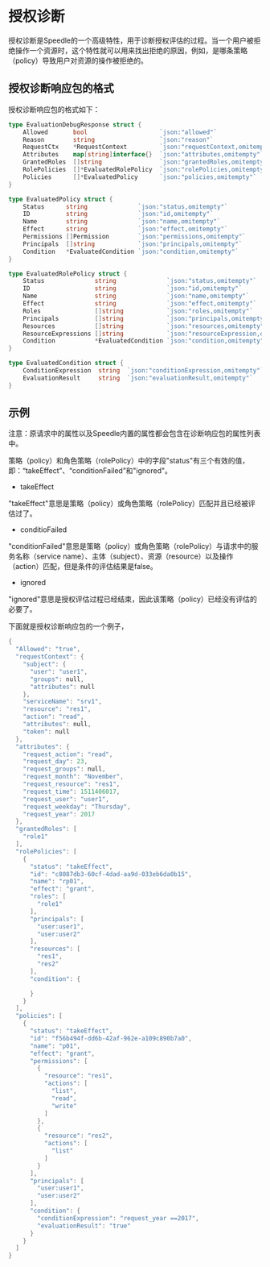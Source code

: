 
# 授权诊断

授权诊断是Speedle的一个高级特性，用于诊断授权评估的过程。当一个用户被拒绝操作一个资源时，这个特性就可以用来找出拒绝的原因，例如，是哪条策略（policy）导致用户对资源的操作被拒绝的。

## 授权诊断响应包的格式

授权诊断响应包的格式如下：

```go
type EvaluationDebugResponse struct {
	Allowed       bool                    `json:"allowed"`
	Reason        string                  `json:"reason"`
	RequestCtx    *RequestContext         `json:"requestContext,omitempty"`
	Attributes    map[string]interface{}  `json:"attributes,omitempty"`
	GrantedRoles  []string                `json:"grantedRoles,omitempty"`
	RolePolicies  []*EvaluatedRolePolicy  `json:"rolePolicies,omitempty"`
	Policies      []*EvaluatedPolicy      `json:"policies,omitempty"`
}

type EvaluatedPolicy struct {
	Status      string              `json:"status,omitempty"`
	ID          string              `json:"id,omitempty"`
	Name        string              `json:"name,omitempty"`
	Effect      string              `json:"effect,omitempty"`
	Permissions []Permission        `json:"permissions,omitempty"`
	Principals  []string            `json:"principals,omitempty"`
	Condition   *EvaluatedCondition `json:"condition,omitempty"`
}

type EvaluatedRolePolicy struct {
	Status              string              `json:"status,omitempty"`
	ID                  string              `json:"id,omitempty"`
	Name                string              `json:"name,omitempty"`
	Effect              string              `json:"effect,omitempty"`
	Roles               []string            `json:"roles,omitempty"`
	Principals          []string            `json:"principals,omitempty"`
	Resources           []string            `json:"resources,omitempty"`
	ResourceExpressions []string            `json:"resourceExpression,omitempty"`
	Condition           *EvaluatedCondition `json:"condition,omitempty"`
}

type EvaluatedCondition struct {
	ConditionExpression  string  `json:"conditionExpression,omitempty"`
	EvaluationResult     string  `json:"evaluationResult,omitempty"`
}
```

## 示例

注意：原请求中的属性以及Speedle内置的属性都会包含在诊断响应包的属性列表中。

策略（policy）和角色策略（rolePolicy）中的字段"status"有三个有效的值，即：“takeEffect”、“conditionFailed”和"ignored"。

-   takeEffect

"takeEffect"意思是策略（policy）或角色策略（rolePolicy）匹配并且已经被评估过了。

-   conditioFailed

"conditionFailed"意思是策略（policy）或角色策略（rolePolicy）与请求中的服务名称（service name）、主体（subject）、资源（resource）以及操作（action）匹配，但是条件的评估结果是false。

-   ignored

"ignored"意思是授权评估过程已经结束，因此该策略（policy）已经没有评估的必要了。


下面就是授权诊断响应包的一个例子，

```go
{
  "Allowed": "true",
  "requestContext": {
    "subject": {
      "user": "user1",
      "groups": null,
      "attributes": null
    },
    "serviceName": "srv1",
    "resource": "res1",
    "action": "read",
    "attributes": null,
    "token": null
  },
  "attributes": {
    "request_action": "read",
    "request_day": 23,
    "request_groups": null,
    "request_month": "November",
    "request_resource": "res1",
    "request_time": 1511406017,
    "request_user": "user1",
    "request_weekday": "Thursday",
    "request_year": 2017
  },
  "grantedRoles": [
    "role1"
  ],
  "rolePolicies": [
    {
      "status": "takeEffect",
      "id": "c8087db3-60cf-4dad-aa9d-033eb6da0b15",
      "name": "rp01",
      "effect": "grant",
      "roles": [
        "role1"
      ],
      "principals": [
        "user:user1",
        "user:user2"
      ],
      "resources": [
        "res1",
        "res2"
      ],
      "condition": {

      }
    }
  ],
  "policies": [
    {
      "status": "takeEffect",
      "id": "f56b494f-dd6b-42af-962e-a109c890b7a0",
      "name": "p01",
      "effect": "grant",
      "permissions": [
        {
          "resource": "res1",
          "actions": [
            "list",
            "read",
            "write"
          ]
        },
        {
          "resource": "res2",
          "actions": [
            "list"
          ]
        }
      ],
      "principals": [
        "user:user1",
        "user:user2"
      ],
      "condition": {
        "conditionExpression": "request_year ==2017",
        "evaluationResult": "true"
      }
    }
  ]
}
```
